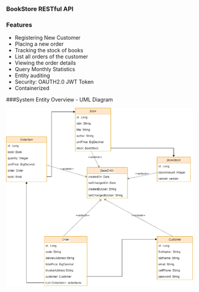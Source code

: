 ### BookStore RESTful API


### Features
- Registering New Customer
- Placing a new order
- Tracking the stock of books
- List all orders of the customer
- Viewing the order details
- Query Monthly Statistics
- Entity auditing
- Security: OAUTH2.0 JWT Token
- Containerized

###System Entity Overview - UML Diagram

![](https://github.com/unfurkan/files/blob/main/bookstore_UML.png)
